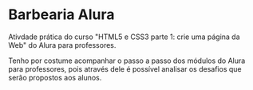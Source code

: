 # Barbearia Alura
Ativdade prática do curso "HTML5 e CSS3 parte 1: crie uma página da Web" do Alura para professores.

Tenho por costume acompanhar o passo a passo dos módulos do Alura para professores, pois através dele é possível analisar os desafios que serão propostos aos alunos.
